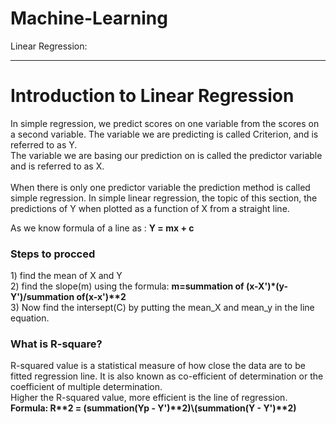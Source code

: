 # Machine-Learning
Linear Regression:
<hr>
<h1> Introduction to Linear Regression</h1>
In simple regression, we predict scores on one variable from the scores on a second variable.
The variable we are predicting is called Criterion, and is referred to as Y.<br>
The variable we are basing our prediction on is called the predictor variable and is referred to as X.<br><br>
When there is only one predictor variable the prediction method is called simple regression.
In simple linear regression, the topic of this section, the predictions of Y when plotted as a function of X from a straight line.<br>

As we know formula  of a line as : <Strong >Y = mx + c</strong><br>
<h3>Steps to procced</h3>
  1) find the mean of X and Y<br>
  2) find the slope(m) using the formula: <strong> m=summation of (x-X')*(y-Y')/summation of(x-x')**2</Strong><br>
  3) Now find the intersept(C) by putting the mean_X and mean_y in the line equation.<br>
  
  <h3>What is R-square?</h3>
  R-squared value is a statistical measure of how close the data are to be fitted regression line.
  It is also known as co-efficient of determination or the coefficient of multiple determination.<br>
  Higher the R-squared value, more efficient is the line of regression.<br>
  <Strong>Formula: R**2 = (summation(Yp - Y')**2)\(summation(Y - Y')**2)</strong>
  
